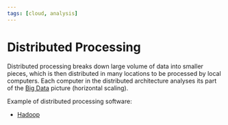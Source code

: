 ```yaml
---
tags: [cloud, analysis]
---
```


# Distributed Processing

Distributed processing breaks down large volume of data into smaller pieces,
which is then distributed in many locations to be processed by local computers.
Each computer in the distributed architecture analyses its part of the
[Big Data](202409100010.md) picture (horizontal scaling).

Example of distributed processing software:
- [Hadoop](202409100020.md)
